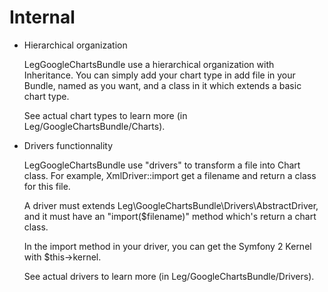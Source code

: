 Internal
===================

- Hierarchical organization
	
	LegGoogleChartsBundle use a hierarchical organization with Inheritance.
	You can simply add your chart type in add file in your Bundle, named as you
	want, and a class in it which extends a basic chart type.
	
	See actual chart types to learn more (in Leg/GoogleChartsBundle/Charts).

- Drivers functionnality

	LegGoogleChartsBundle use "drivers" to transform a
	file into Chart class. For example, XmlDriver::import get a filename and
	return a class for this file.
		
	A driver must extends Leg\GoogleChartsBundle\Drivers\AbstractDriver, and it
	must have an "import($filename)" method which's return a chart class.
	
	In the import method in your driver, you can get the Symfony 2 Kernel with
	$this->kernel.
	
	See actual drivers to learn more (in Leg/GoogleChartsBundle/Drivers).
